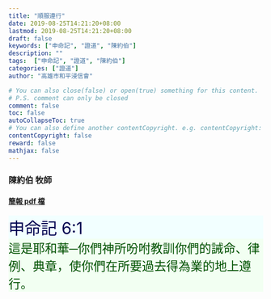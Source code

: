 ```yaml
---
title: "順服遵行"
date: 2019-08-25T14:21:20+08:00
lastmod: 2019-08-25T14:21:20+08:00
draft: false
keywords: ["申命記", "證道", "陳約伯"]
description: ""
tags:  ["申命記", "證道", "陳約伯"]
categories: ["證道"]
author: "高雄市和平浸信會"

# You can also close(false) or open(true) something for this content.
# P.S. comment can only be closed
comment: false
toc: false
autoCollapseToc: true
# You can also define another contentCopyright. e.g. contentCopyright: "This is another copyright."
contentCopyright: false
reward: false
mathjax: false
---
```


### 陳約伯 牧師

#### [簡報 pdf 檔](/pdf-s/s20190825.pdf "順服遵行")

<div style="background-color:#F2FFFF"><font size="6", color="#000050">
申命記 6:1
</font>
</div>

<div style="background-color:#F2FFF2"><font size="5", color="005000">
這是耶和華─你們神所吩咐教訓你們的誡命、律例、典章，使你們在所要過去得為業的地上遵行。
</font>
</div>